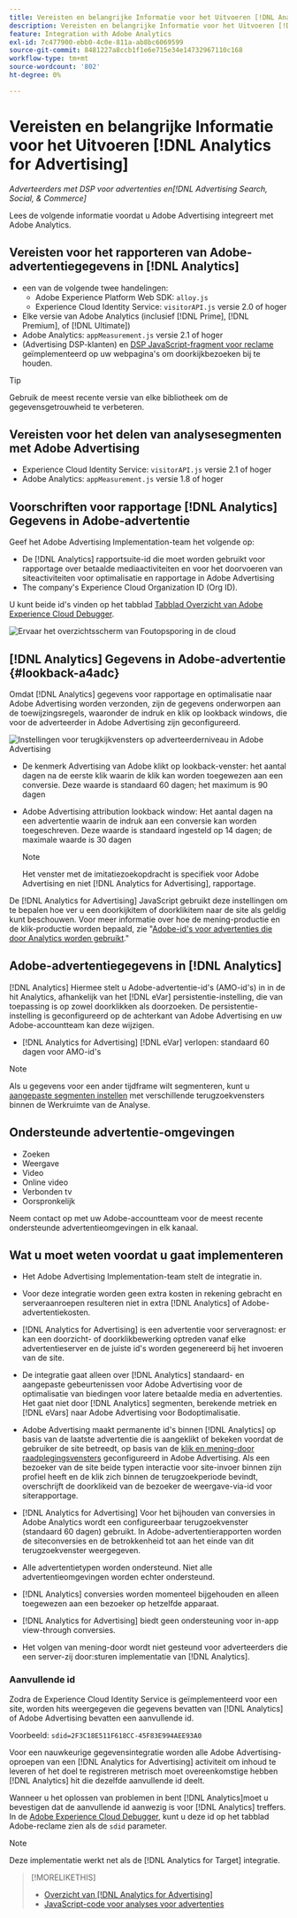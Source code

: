 ```yaml
---
title: Vereisten en belangrijke Informatie voor het Uitvoeren [!DNL Analytics for Advertising]
description: Vereisten en belangrijke Informatie voor het Uitvoeren [!DNL Analytics for Advertising]
feature: Integration with Adobe Analytics
exl-id: 7c477900-ebb0-4c0e-811a-ab8bc6069599
source-git-commit: 8481227a8ccb1f1e6e715e34e14732967110c168
workflow-type: tm+mt
source-wordcount: '802'
ht-degree: 0%

---
```


# Vereisten en belangrijke Informatie voor het Uitvoeren [!DNL Analytics for Advertising]

*Adverteerders met DSP voor advertenties en[!DNL Advertising Search, Social, & Commerce]*

Lees de volgende informatie voordat u Adobe Advertising integreert met Adobe Analytics.

## Vereisten voor het rapporteren van Adobe-advertentiegegevens in [!DNL Analytics]

* een van de volgende twee handelingen:
   * Adobe Experience Platform Web SDK: `alloy.js`
   * Experience Cloud Identity Service: `visitorAPI.js` versie 2.0 of hoger
* Elke versie van Adobe Analytics (inclusief [!DNL Prime], [!DNL Premium], of [!DNL Ultimate])
* Adobe Analytics: `appMeasurement.js` versie 2.1 of hoger
* (Advertising DSP-klanten) en [DSP JavaScript-fragment voor reclame](javascript.md) geïmplementeerd op uw webpagina&#39;s om doorkijkbezoeken bij te houden.

>[!TIP]
>
>Gebruik de meest recente versie van elke bibliotheek om de gegevensgetrouwheid te verbeteren.

## Vereisten voor het delen van analysesegmenten met Adobe Advertising

* Experience Cloud Identity Service: `visitorAPI.js` versie 2.1 of hoger
* Adobe Analytics: `appMeasurement.js` versie 1.8 of hoger

## Voorschriften voor rapportage [!DNL Analytics] Gegevens in Adobe-advertentie

Geef het Adobe Advertising Implementation-team het volgende op:

* De [!DNL Analytics] rapportsuite-id die moet worden gebruikt voor rapportage over betaalde mediaactiviteiten en voor het doorvoeren van siteactiviteiten voor optimalisatie en rapportage in Adobe Advertising
* The company&#39;s Experience Cloud Organization ID (Org ID).

U kunt beide id&#39;s vinden op het tabblad [Tabblad Overzicht van Adobe Experience Cloud Debugger](https://experienceleague.adobe.com/docs/debugger/using-v2/summary.html).

![Ervaar het overzichtsscherm van Foutopsporing in de cloud](/help/integrations/assets/a4adc-debugger-summary.png)

## [!DNL Analytics] Gegevens in Adobe-advertentie {#lookback-a4adc}

Omdat [!DNL Analytics] gegevens voor rapportage en optimalisatie naar Adobe Advertising worden verzonden, zijn de gegevens onderworpen aan de toewijzingsregels, waaronder de indruk en klik op lookback windows, die voor de adverteerder in Adobe Advertising zijn geconfigureerd.

![Instellingen voor terugkijkvensters op adverteerderniveau in Adobe Advertising](/help/integrations/assets/a4adc-lookbacks.png)

* De kenmerk Advertising van Adobe klikt op lookback-venster: het aantal dagen na de eerste klik waarin de klik kan worden toegewezen aan een conversie. Deze waarde is standaard 60 dagen; het maximum is 90 dagen
* Adobe Advertising attribution lookback window: Het aantal dagen na een advertentie waarin de indruk aan een conversie kan worden toegeschreven. Deze waarde is standaard ingesteld op 14 dagen; de maximale waarde is 30 dagen

  >[!NOTE]
  >
  > Het venster met de imitatiezoekopdracht is specifiek voor Adobe Advertising en niet [!DNL Analytics for Advertising], rapportage.

De [!DNL Analytics for Advertising] JavaScript gebruikt deze instellingen om te bepalen hoe ver u een doorkijkitem of doorklikitem naar de site als geldig kunt beschouwen. Voor meer informatie over hoe de mening-productie en de klik-productie worden bepaald, zie &quot;[Adobe-id&#39;s voor advertenties die door Analytics worden gebruikt](ids.md).&quot;

## Adobe-advertentiegegevens in [!DNL Analytics]

[!DNL Analytics] Hiermee stelt u Adobe-advertentie-id&#39;s (AMO-id&#39;s) in in de hit Analytics, afhankelijk van het [!DNL eVar] persistentie-instelling, die van toepassing is op zowel doorklikken als doorzoeken. De persistentie-instelling is geconfigureerd op de achterkant van Adobe Advertising en uw Adobe-accountteam kan deze wijzigen.

* [!DNL Analytics for Advertising] [!DNL eVar] verlopen: standaard 60 dagen voor AMO-id&#39;s

>[!NOTE]
>
>Als u gegevens voor een ander tijdframe wilt segmenteren, kunt u [aangepaste segmenten instellen](https://experienceleague.adobe.com/docs/analytics/components/segmentation/segmentation-workflow/seg-build.html) met verschillende terugzoekvensters binnen de Werkruimte van de Analyse.

## Ondersteunde advertentie-omgevingen

* Zoeken
* Weergave
* Video
* Online video
* Verbonden tv
* Oorspronkelijk

Neem contact op met uw Adobe-accountteam voor de meest recente ondersteunde advertentieomgevingen in elk kanaal.

## Wat u moet weten voordat u gaat implementeren

* Het Adobe Advertising Implementation-team stelt de integratie in.

* Voor deze integratie worden geen extra kosten in rekening gebracht en serveraanroepen resulteren niet in extra [!DNL Analytics] of Adobe-advertentiekosten.

* [!DNL Analytics for Advertising] is een advertentie voor serveragnost: er kan een doorzicht- of doorklikbewerking optreden vanaf elke advertentieserver en de juiste id&#39;s worden gegenereerd bij het invoeren van de site.

* De integratie gaat alleen over [!DNL Analytics] standaard- en aangepaste gebeurtenissen voor Adobe Advertising voor de optimalisatie van biedingen voor latere betaalde media en advertenties. Het gaat niet door [!DNL Analytics] segmenten, berekende metriek en [!DNL eVars] naar Adobe Advertising voor Bodoptimalisatie.

* Adobe Advertising maakt permanente id&#39;s binnen [!DNL Analytics] op basis van de laatste advertentie die is aangeklikt of bekeken voordat de gebruiker de site betreedt, op basis van de [klik en mening-door raadplegingsvensters](#lookback-a4adc) geconfigureerd in Adobe Advertising. Als een bezoeker van de site beide typen interactie voor site-invoer binnen zijn profiel heeft en de klik zich binnen de terugzoekperiode bevindt, overschrijft de doorklikeid van de bezoeker de weergave-via-id voor siterapportage.

* [!DNL Analytics for Advertising] Voor het bijhouden van conversies in Adobe Analytics wordt een configureerbaar terugzoekvenster (standaard 60 dagen) gebruikt. In Adobe-advertentierapporten worden de siteconversies en de betrokkenheid tot aan het einde van dit terugzoekvenster weergegeven.

* Alle advertentietypen worden ondersteund. Niet alle advertentieomgevingen worden echter ondersteund.

* [!DNL Analytics] conversies worden momenteel bijgehouden en alleen toegewezen aan een bezoeker op hetzelfde apparaat.

* [!DNL Analytics for Advertising] biedt geen ondersteuning voor in-app view-through conversies.

* Het volgen van mening-door wordt niet gesteund voor adverteerders die een server-zij door:sturen implementatie van [!DNL Analytics].

### Aanvullende id

Zodra de Experience Cloud Identity Service is geïmplementeerd voor een site, worden hits weergegeven die gegevens bevatten van [!DNL Analytics] of Adobe Advertising bevatten een aanvullende id.

Voorbeeld: `sdid=2F3C18E511F618CC-45F83E994AEE93A0`

Voor een nauwkeurige gegevensintegratie worden alle Adobe Advertising-oproepen van een [!DNL Analytics for Advertising] activiteit om inhoud te leveren of het doel te registreren metrisch moet overeenkomstige hebben [!DNL Analytics] hit die dezelfde aanvullende id deelt.

Wanneer u het oplossen van problemen in bent [!DNL Analytics]moet u bevestigen dat de aanvullende id aanwezig is voor [!DNL Analytics] treffers. In de [Adobe Experience Cloud Debugger](https://experienceleague.adobe.com/docs/debugger/using-v2/summary.html), kunt u deze id op het tabblad Adobe-reclame zien als de `sdid` parameter.

>[!NOTE]
>
> Deze implementatie werkt net als de [!DNL Analytics for Target] integratie.

>[!MORELIKETHIS]
>
>* [Overzicht van [!DNL Analytics for Advertising]](overview.md)
>* [JavaScript-code voor analyses voor advertenties](/help/integrations/analytics/javascript.md)
